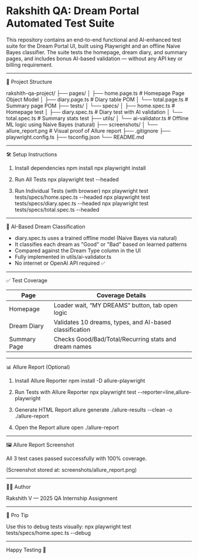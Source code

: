 # Rakshith QA: Dream Portal Automated Test Suite

This repository contains an end-to-end functional and AI-enhanced test suite for the Dream Portal UI, built using Playwright and an offline Naive Bayes classifier. The suite tests the homepage, dream diary, and summary pages, and includes bonus AI-based validation — without any API key or billing requirement.

------------------------------------------------------------

🚀 Project Structure

rakshith-qa-project/
├── pages/
│   ├── home.page.ts         # Homepage Page Object Model
│   ├── diary.page.ts        # Diary table POM
│   └── total.page.ts        # Summary page POM
├── tests/
│   └── specs/
│       ├── home.spec.ts     # Homepage test
│       ├── diary.spec.ts    # Diary test with AI validation
│       └── total.spec.ts    # Summary stats test
├── utils/
│   └── ai-validator.ts      # Offline ML logic using Naive Bayes (natural)
├── screenshots/
│   └── allure_report.png    # Visual proof of Allure report
├── .gitignore
├── playwright.config.ts
├── tsconfig.json
└── README.md

------------------------------------------------------------

🛠 Setup Instructions

1. Install dependencies
   npm install
   npx playwright install

2. Run All Tests
   npx playwright test --headed

3. Run Individual Tests (with browser)
   npx playwright test tests/specs/home.spec.ts --headed
   npx playwright test tests/specs/diary.spec.ts --headed
   npx playwright test tests/specs/total.spec.ts --headed

------------------------------------------------------------

🤖 AI-Based Dream Classification

- diary.spec.ts uses a trained offline model (Naive Bayes via natural)
- It classifies each dream as "Good" or "Bad" based on learned patterns
- Compared against the Dream Type column in the UI
- Fully implemented in utils/ai-validator.ts
- No internet or OpenAI API required ✅

------------------------------------------------------------

✅ Test Coverage

Page            | Coverage Details
----------------|------------------------------------------------------------
Homepage        | Loader wait, “MY DREAMS” button, tab open logic
Dream Diary     | Validates 10 dreams, types, and AI-based classification
Summary Page    | Checks Good/Bad/Total/Recurring stats and dream names

------------------------------------------------------------

📊 Allure Report (Optional)

1. Install Allure Reporter
   npm install -D allure-playwright

2. Run Tests with Allure Reporter
   npx playwright test --reporter=line,allure-playwright

3. Generate HTML Report
   allure generate ./allure-results --clean -o ./allure-report

4. Open the Report
   allure open ./allure-report

------------------------------------------------------------

🖼️ Allure Report Screenshot

All 3 test cases passed successfully with 100% coverage.

(Screenshot stored at: screenshots/allure_report.png)

------------------------------------------------------------

👨‍💻 Author

Rakshith V — 2025 QA Internship Assignment

------------------------------------------------------------

🧠 Pro Tip

Use this to debug tests visually:
npx playwright test tests/specs/home.spec.ts --debug

------------------------------------------------------------

Happy Testing 🚀

